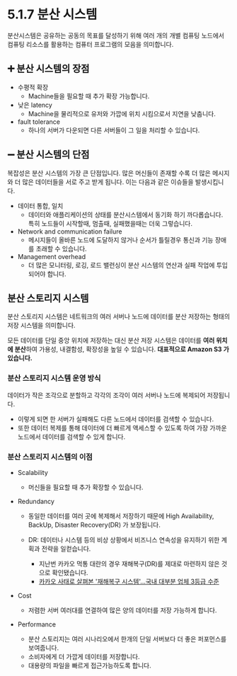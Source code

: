 # 5.1.7 분산 시스템

분산시스템은 공유하는 공동의 목표를 달성하기 위해 여러 개의 개별 컴퓨팅 노드에서 컴퓨팅 리소스를 활용하는 컴퓨터 프로그램의 모음을 의미합니다.

## ➕ 분산 시스템의 장점

- 수평적 확장 
  - Machine들을 필요할 때 추가 확장 가능합니다.
- 낮은 latency 
  - Machine을 물리적으로 유저와 가깝에 위치 시킴으로서 지연을 낮춥니다.
- fault tolerance 
  - 하나의 서버가 다운되면 다른 서버들이 그 일을 처리할 수 있습니다.

## ➖ 분산 시스템의 단점

복잡성은 분산 시스템의 가장 큰 단점입니다. 많은 머신들이 존재할 수록 더 많은 메시지와 더 많은 데이터들을 서로 주고 받게 됩니다. 이는 다음과 같은 이슈들을 발생시킵니다.

- 데이터 통합, 일치
  - 데이터와 애플리케이션의 상태를 분산시스템에서 동기화 하기 까다롭습니다. 특히 노드들이 시작할때, 멈출때, 실패했을때는 더욱 그렇습니다.
- Network and communication failure
  - 메시지들이 올바른 노드에 도달하지 않거나 순서가 틀릴경우 통신과 기능 장애를 초래할 수 있습니다.
- Management overhead 
  - 더 많은 모니터링, 로깅, 로드 밸런싱이 분산 시스템의 연산과 실패 작업에 투입되어야 합니다.

## 분산 스토리지 시스템

분산 스토리지 시스템은 네트워크의 여러 서버나 노드에 데이터를 분산 저장하는 형태의 저장 시스템을 의미합니다.

모든 데이터를 단일 중앙 위치에 저장하는 대신 분산 저장 시스템은 데이터를 **여러 위치에 분산**하여 가용성, 내결함성, 확장성을 높일 수 있습니다. **대표적으로 Amazon S3 가 있습니다.**

### 분산 스토리지 시스템 운영 방식

데이터가 작은 조각으로 분할하고 각각의 조각이 여러 서버나 노드에 복제되어 저장됩니다.

- 이렇게 되면 한 서버가 실패해도 다른 노드에서 데이터를 검색할 수 있습니다.
- 또한 데이터 복제를 통해 데이터에 더 빠르게 액세스할 수 있도록 하여 가장 가까운 노드에서 데이터를 검색할 수 있게 합니다.

### 분산 스토리지 시스템의 이점

- Scalability
    - 머신들을 필요할 때 추가 확장할 수 있습니다.
- Redundancy
    - 동일한 데이터를 여러 곳에 복제해서 저장하기 때문에 High Availability, BackUp, Disaster Recovery(DR) 가 보장됩니다.
  
    - DR: 데이터나 시스템 등의 비상 상황에서 비즈니스 연속성을 유지하기 위한 계획과 전략을 일컫습니다.
        - 지난번 카카오 먹통 대란의 경우 재해복구(DR)를 제대로 마련하지 않은 것으로 확인됐습니다.
      - [카카오 사태로 살펴본 '재해복구 시스템'...국내 대부분 업체 3등급 수준](https://zdnet.co.kr/view/?no=20221017165202)
    
- Cost
    - 저렴한 서버 여러대를 연결하여 많은 양의 데이터를 저장 가능하게 합니다.

- Performance
    - 분산 스토리지는 여러 시나리오에서 한개의 단일 서버보다 더 좋은 퍼포먼스를 보여줍니다.
    - 소비자에게 더 가깝게 데이터를 저장합니다.
    - 대용량의 파일을 빠르게 접근가능하도록 합니다.